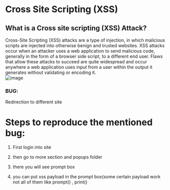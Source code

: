 # Cross Site Scripting (XSS) 

## What is a Cross site scripting (XSS) Attack?
Cross-Site Scripting (XSS) attacks are a type of injection, in which malicious scripts are injected into otherwise benign and trusted websites. XSS attacks occur when an attacker uses a web application to send malicious code, generally in the form of a browser side script, to a different end user. Flaws that allow these attacks to succeed are quite widespread and occur anywhere a web application uses input from a user within the output it generates without validating or encoding it.  
![image]([https://user-images.githubusercontent.com/72333625/194703655-3aa37fff-031f-4ab5-9097-8ce944130752.png](https://www.google.com/url?sa=i&url=https%3A%2F%2Fwww.imperva.com%2Flearn%2Fapplication-security%2Fcross-site-scripting-xss-attacks%2F&psig=AOvVaw1U0zM-jmfypl9AU9uvXdN-&ust=1665407563688000&source=images&cd=vfe&ved=0CAwQjRxqFwoTCKCdquac0_oCFQAAAAAdAAAAABAD))

### BUG: 

Redirection to  different site 

# Steps to reproduce the mentioned bug:
1) First login into site
        
2) then go to more section and popups folder
        
3) there you will see prompt box
       
4) you can put xss payload in the prompt box(some certain payload work not all of them 
    like prompt() , print()
